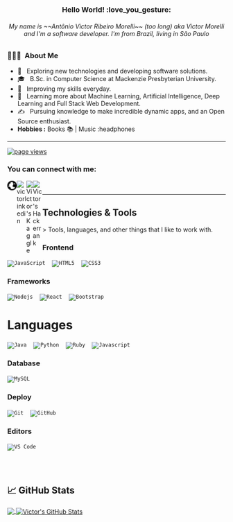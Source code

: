 
<h3 align="center"> Hello World!  :love_you_gesture: </h1>
<h6 align="center"> My name is ~~Antônio Victor Ribeiro Morelli~~ (too long) aka Victor Morelli and I'm a software developer. I'm from Brazil, living in São Paulo </h1>

<h3> 👨🏻‍💻 &nbsp;About Me </h3>

- 🤔 &nbsp; Exploring new technologies and developing software solutions.
- 🎓 &nbsp; B.Sc. in Computer Science at Mackenzie Presbyterian University.
- 💼 &nbsp; Improving my skills everyday.
- 🌱 &nbsp; Learning more about Machine Learning, Artificial Intelligence, Deep Learning and Full Stack Web Development.
- ✍️ &nbsp; Pursuing knowledge to make incredible dynamic apps, and an Open Source enthusiast.
- **Hobbies :** Books :books: | Music :headphones

---------------------------------------------------------------------------------------------------------------------------------------------------------------------------------
<p align="left"> 
  <a href="https://github.com/victor00">
    <img src="https://komarev.com/ghpvc/?username=victor00" alt="page views" />
  </a> 
</p>


### You can connect with me:

<p>
  <a href="https://github.com/victor00">
    <img align="left" alt="victor00github" width="22px" src= "https://raw.githubusercontent.com/iconic/open-iconic/master/svg/globe.svg" style="max-width:100%;">
  </a>
  <a href="https://www.linkedin.com/in/avictor-ribeiro-morelli/">
    <img align="left" alt="victorlinkedin" width="22px" src= "https://camo.githubusercontent.com/d659d2bac00c01b42bffbae84bdc121e828b8fecd5b4949ffa2575f5d9e4a371/68747470733a2f2f63646e2e6a7364656c6976722e6e65742f6e706d2f73696d706c652d69636f6e734076332f69636f6e732f6c696e6b6564696e2e737667" style="max-width:100%;">
  </a>
  <a href="https://www.kaggle.com/avrmvictor00">
    <img align="left" alt="Victor's Kaggle" width="15px" src="https://cdn.jsdelivr.net/npm/simple-icons@3.1.0/icons/kaggle.svg" />
  </a>
  <a href="https://www.hackerrank.com/victormorelli6">
    <img align="left" alt="Victor's Hackerrank" width="22px" src="https://cdn.jsdelivr.net/npm/simple-icons@v3/icons/hackerrank.svg" />
  </a>
</p>

<br>

---------------------------------------------------------------------------------------------------------------------------------------------------------------------------------

<h2 align="left">Technologies & Tools</h2>
> Tools, languages, and other things that I like to work with.

### Frontend
<code>![JavaScript](https://img.shields.io/badge/-JavaScript-black?style=flat-square&logo=javascript)</code> &nbsp;&nbsp;
<code>![HTML5](https://img.shields.io/badge/-HTML5-%23E44D27?style=flat-square&logo=html5&logoColor=ffffff)</code> &nbsp;&nbsp;
<code>![CSS3](https://img.shields.io/badge/-CSS3-%231572B6?style=flat-square&logo=css3)</code> &nbsp;&nbsp;

### Frameworks
<code>![Nodejs](https://img.shields.io/badge/-Nodejs-black?style=flat-square&logo=Node.js)</code> &nbsp;&nbsp;
<code>![React](https://img.shields.io/badge/-React-%23282C34?style=flat-square&logo=react)</code> &nbsp;&nbsp;
<code>![Bootstrap](https://img.shields.io/badge/-Bootstrap-563D7C?style=flat-square&logo=bootstrap)</code> &nbsp;&nbsp;

# Languages


<code>![Java](https://img.shields.io/badge/Java-orange?style=flat&logo=java&logoColor=white)</code> &nbsp;&nbsp;
<code>![Python](https://img.shields.io/badge/Python-white?style=flat&logo=python)</code> &nbsp;&nbsp;
<code>![Ruby](https://img.shields.io/badge/-Ruby-black?style=flat&logo=ruby&logoColor=red)</code> &nbsp;&nbsp;
<code>![Javascript](https://img.shields.io/badge/-Javascript-black?style=flat&logo=javascript&logoColor=yellow)</code> &nbsp;&nbsp;


### Database

<code>![MySQL](https://img.shields.io/badge/-MySQL-black?style=flat-square&logo=mysql)</code> &nbsp;&nbsp;

### Deploy

<code>![Git](https://img.shields.io/badge/-Git-black?style=flat-square&logo=git)</code> &nbsp;&nbsp;
<code>![GitHub](https://img.shields.io/badge/-GitHub-181717?style=flat-square&logo=github)</code> &nbsp;&nbsp;
<code></code> &nbsp;&nbsp;
<code></code> &nbsp;&nbsp;

### Editors
<code>![VS Code](http://img.shields.io/badge/-VS%20Code-007ACC?style=flat-square&logo=visual-studio-code)</code> &nbsp;&nbsp;


<br><br>



## &#x1f4c8; GitHub Stats
<p>
  <a href="https://github.com/victor00">
    <img align="center" src="https://github-readme-stats.vercel.app/api/top-langs/?username=victor00&hide=css,hack&title_color=ffffff&text_color=c9cacc&icon_color=2bbc8a&bg_color=1d1f21" />
  </a>
  <a href="https://github.com/victor00">
    <img align="center" src="https://github-readme-stats.vercel.app/api?username=victor000&show_icons=true&line_height=27&count_private=true&&theme=vision-friendly-dark" alt="Victor's GitHub Stats" />
  </a>
</p>


